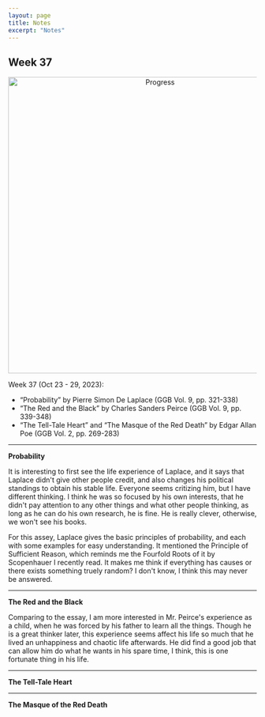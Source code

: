 ```yaml
---
layout: page
title: Notes
excerpt: "Notes"
---
```


## Week 37

<center><img src="https://github.com/qingkaikong/qingkaikong.github.io/raw/main/images/GGB_img/progress_week_37.jpg" alt="Progress" style="width: 600px;"/></center>


Week 37 (Oct 23 - 29, 2023):

* “Probability” by Pierre Simon De Laplace (GGB Vol. 9, pp. 321-338)
* “The Red and the Black” by Charles Sanders Peirce (GGB Vol. 9, pp. 339-348)
* “The Tell-Tale Heart” and “The Masque of the Red Death” by Edgar Allan Poe (GGB Vol. 2, pp. 269-283)

---

**Probability**

It is interesting to first see the life experience of Laplace, and it says that Laplace didn't give other people credit, and also changes his political standings to obtain his stable life. Everyone seems critizing him, but I have different thinking. I think he was so focused by his own interests, that he didn't pay attention to any other things and what other people thinking, as long as he can do his own research, he is fine. He is really clever, otherwise, we won't see his books. 

For this assey, Laplace gives the basic principles of probability, and each with some examples for easy understanding. It mentioned the Principle of Sufficient Reason, which reminds me the Fourfold Roots of it by Scopenhauer I recently read. It makes me think if everything has causes or there exists something truely random? I don't know, I think this may never be answered. 

---

**The Red and the Black**

Comparing to the essay, I am more interested in Mr. Peirce's experience as a child, when he was forced by his father to learn all the things. Though he is a great thinker later, this experience seems affect his life so much that he lived an unhappiness and chaotic life afterwards. He did find a good job that can allow him do what he wants in his spare time, I think, this is one fortunate thing in his life. 

---

**The Tell-Tale Heart**


---

**The Masque of the Red Death**

